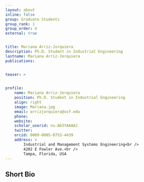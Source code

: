 ```yaml
---
layout: about
inline: false
group: Graduate Students
group_rank: 1
group_order: 4
external: true


title: Mariana Arriz-Jorquiera
description: Ph.D. Student in Industrial Engineering
lastname: Mariana Arriz-Jorquiera
publications: 


teaser: >
    

profile:
    name: Mariana Arriz-Jorquiera
    position: Ph.D. Student in Industrial Engineering
    align: right
    image: Mariana.jpg
    email: arrizjorquiera@usf.edu
    phone: 
    website: 
    scholar_userid: nu-Ab3YAAAAJ
    twitter: 
    orcid: 0009-0005-8753-4439
    address: >
        Industrial and Management Systems Engineering<br />
        4202 E Fowler Ave.<br />        
        Tampa, Florida, USA
---
```




## Short Bio

